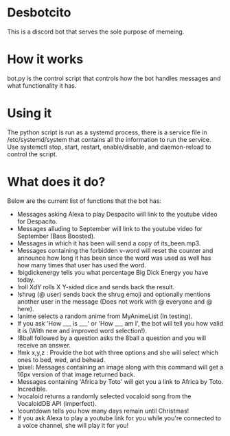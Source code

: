# Desbotcito

This is a discord bot that serves the sole purpose of memeing.

# How it works

bot.py is the control script that controls how the bot handles messages and what functionality it has.

# Using it

The python script is run as a systemd process, there is a service file in /etc/systemd/system that contains all the information to run the service.
Use systemctl stop, start, restart, enable/disable, and daemon-reload to control the script.

# What does it do?

Below are the current list of functions that the bot has:

* Messages asking Alexa to play Despacito will link to the youtube video for Despacito.
* Messages alluding to September will link to the youtube video for September (Bass Boosted).
* Messages in which it has been will send a copy of its_been.mp3.
* Messages containing the forbidden v-word will reset the counter and announce how long it has been since the word was used as well has how many times that user has used the word.
* !bigdickenergy tells you what percentage Big Dick Energy you have today.
* !roll XdY rolls X Y-sided dice and sends back the result.
* !shrug (@ user) sends back the shrug emoji and optionally mentions another user in the message (Does not work with @ everyone and @ here).
* !anime selects a random anime from MyAnimeList (In testing).
* If you ask 'How ___ is ___' or 'How ___ am I', the bot will tell you how valid it is (With new and improved word selection!).
* !8ball followed by a question asks the 8ball a question and you will receive an answer.
* !fmk x,y,z : Provide the bot with three options and she will select which ones to bed, wed, and behead.
* !pixel: Messages containing an image along with this command will get a 16px version of that image returned back.
* Messages containing 'Africa by Toto' will get you a link to Africa by Toto. Incredible.
* !vocaloid returns a randomly selected vocaloid song from the VocaloidDB API (imperfect).
* !countdown tells you how many days remain until Christmas!
* If you ask Alexa to play a youtube link for you while you're connected to a voice channel, she will play it for you!
